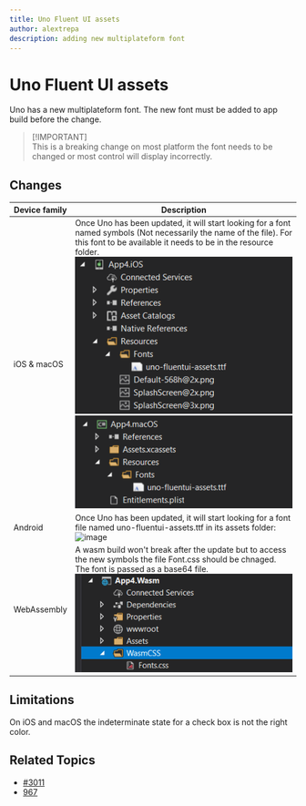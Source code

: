 ```yaml
---
title: Uno Fluent UI assets
author: alextrepa
description: adding new multiplateform font
---
```


# Uno Fluent UI assets
Uno has a new multiplateform font. The new font must be added to app build before the change.

> [!IMPORTANT] \
This is a breaking change on most platform the font needs to be changed or most control will display incorrectly.


## Changes

| Device family | Description   |
| -- | -- |
| iOS & macOS | Once Uno has been updated, it will start looking for a font named symbols (Not necessarily the name of the file). For this font to be available it needs to be in the resource folder.  ![image](Assets/font-ios.png) ![image](Assets/font-macos.png) |
| Android | Once Uno has been updated, it will start looking for a font file named uno-fluentui-assets.ttf in its assets folder:  ![image](Assets/font-android.png) |
| WebAssembly | A wasm build won't break after the update but to access the new symbols the file Font.css should be chnaged. The font is passed as a base64 file. ![image](Assets/font-wasm.png) |

## Limitations
On iOS and macOS the indeterminate state for a check box is not the right color.


## Related Topics
- [#3011](https://github.com/unoplatform/uno/issues/3011)
- [967](https://github.com/unoplatform/uno/issues/967)
